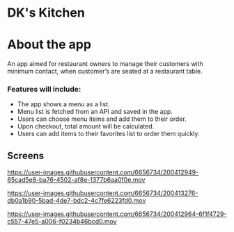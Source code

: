 # DK's Kitchen

# About the app

An app aimed for restaurant owners to manage their customers with minimum contact, when customer’s are seated at a restaurant table.

### Features will include:
- The app shows a menu as a list.
- Menu list is fetched from an API and saved in the app.
- Users can choose menu items and add them to their order.
- Upon checkout, total amount will be calculated.
- Users can add items to their favorites list to order them quickly.

## Screens



https://user-images.githubusercontent.com/6656734/200412949-65cad5e8-ba76-4502-af8e-1377b6aa0f0e.mov


https://user-images.githubusercontent.com/6656734/200413276-db0a1b90-5bad-4de7-bdc2-4c7fe6223fd0.mov


https://user-images.githubusercontent.com/6656734/200412964-6f1f4729-c557-47e5-a006-f0234b46bcd0.mov


